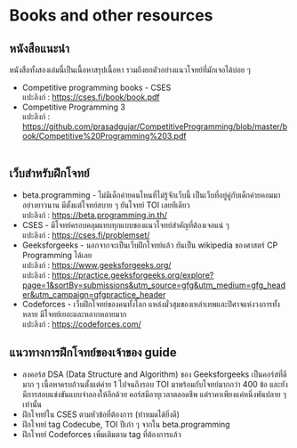 # Books and other resources
## หนังสือแนะนำ
  หนังสือทั้งสองเล่มนี้เป็นเนื้อหาสรุปเนื้อหา รวมถึงยกตัวอย่างแนวโจทย์ที่มักเจอได้บ่อย ๆ
  - Competitive programming books - CSES<br />
    แปะลิงก์ : https://cses.fi/book/book.pdf
  - Competitive Programming 3 <br />
    แปะลิงก์ : https://github.com/prasadgujar/CompetitiveProgramming/blob/master/book/Competitive%20Programming%203.pdf<br /><br />
## เว็บสำหรับฝึกโจทย์
  - beta.programming - ไม่มีเด็กค่ายคนไหนที่ไม่รู้จักเว็บนี้ เป็นเว็บที่อยู่คู่กับเด็กค่ายคอมมาอย่างยาวนาน มีตั้งแต่โจทย์สบาย ๆ ยันโจทย์ TOI เลยทีเดียว<br />
    แปะลิงก์ : https://beta.programming.in.th/
  - CSES - มีโจทย์ครอบคลุมแทบทุกแบบของแนวโจทย์สำคัญที่ต้องเจอแน่ ๆ<br />
    แปะลิงก์ : https://cses.fi/problemset/
  - Geeksforgeeks - นอกจากจะเป็นเว็บฝึกโจทย์แล้ว ยันเป็น wikipedia ของศาสตร์ CP Programming ได้เลย<br />
    แปะลิงก์ : https://www.geeksforgeeks.org/ <br />
    แปะลิงก์ : https://practice.geeksforgeeks.org/explore?page=1&sortBy=submissions&utm_source=gfg&utm_medium=gfg_header&utm_campaign=gfgpractice_header
  - Codeforces - เว็บฝึกโจทย์ของคนทั้งโลก แหล่งมั่วสุมของเหล่าเทพและปีศาจแห่งวงการทั้งหลาย มีโจทย์เยอะและหลากหลายมาก<br />
    แปะลิงก์ : https://codeforces.com/
## แนวทางการฝึกโจทย์ของเจ้าของ guide
  - ลงคอร์ส DSA (Data Structure and Algorithm) ของ Geeksforgeeks เป็นคอร์สที่ดีมาก ๆ เนื้อหาครบถ้วนตั้งแต่ค่าย 1 ไปจนถึงรอบ TOI มาพร้อมกับโจทย์มากกว่า 400 ข้อ 
  และยังมีการสอบแข่งขันแบบจำลองให้อีกด้วย คอร์สมีอายุเวลาตลอดชีพ แต่ราคาเพียงแค่หนึ่งพันปลาย ๆ เท่านั้น
  - ฝึกโจทย์ใน CSES ตามหัวข้อที่ต้องการ (ทำหมดได้ยิ่งดี)
  - ฝึกโจทย์ tag Codecube, TOI ปีเก่า ๆ จากใน beta.programming 
  - ฝึกโจทย์ Codeforces เพิ่มเติมตาม tag ที่ต้องการแล้ว
